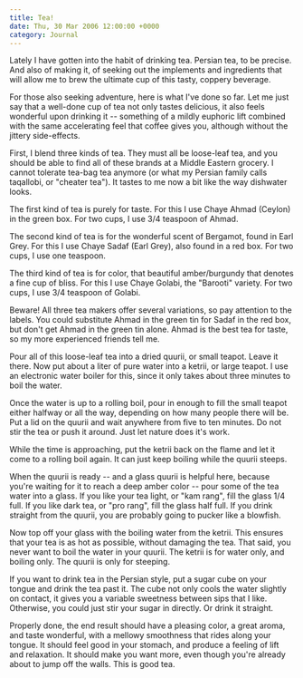 ```yaml
---
title: Tea!
date: Thu, 30 Mar 2006 12:00:00 +0000
category: Journal
---
```


Lately I have gotten into the habit of drinking tea.  Persian tea, to be
precise.  And also of making it, of seeking out the implements and
ingredients that will allow me to brew the ultimate cup of this tasty,
coppery beverage.

For those also seeking adventure, here is what I've done so far.  Let me
just say that a well-done cup of tea not only tastes delicious, it also
feels wonderful upon drinking it -- something of a mildly euphoric lift
combined with the same accelerating feel that coffee gives you, although
without the jittery side-effects.

First, I blend three kinds of tea.  They must all be loose-leaf tea, and
you should be able to find all of these brands at a Middle Eastern
grocery.  I cannot tolerate tea-bag tea anymore (or what my Persian
family calls taqallobi, or "cheater tea").  It tastes to me now a bit
like the way dishwater looks.

The first kind of tea is purely for taste.  For this I use Chaye Ahmad
(Ceylon) in the green box.  For two cups, I use 3/4 teaspoon of Ahmad.

The second kind of tea is for the wonderful scent of Bergamot, found in
Earl Grey.  For this I use Chaye Sadaf (Earl Grey), also found in a red
box.  For two cups, I use one teaspoon.

The third kind of tea is for color, that beautiful amber/burgundy that
denotes a fine cup of bliss.  For this I use Chaye Golabi, the "Barooti"
variety.  For two cups, I use 3/4 teaspoon of Golabi.

Beware!  All three tea makers offer several variations, so pay attention
to the labels.  You could substitute Ahmad in the green tin for Sadaf in
the red box, but don't get Ahmad in the green tin alone.  Ahmad is the
best tea for taste, so my more experienced friends tell me.

Pour all of this loose-leaf tea into a dried quurii, or small teapot.
Leave it there.  Now put about a liter of pure water into a ketrii, or
large teapot.  I use an electronic water boiler for this, since it only
takes about three minutes to boil the water.

Once the water is up to a rolling boil, pour in enough to fill the small
teapot either halfway or all the way, depending on how many people there
will be.  Put a lid on the quurii and wait anywhere from five to ten
minutes.  Do not stir the tea or push it around.  Just let nature does
it's work.

While the time is approaching, put the ketrii back on the flame and let
it come to a rolling boil again.  It can just keep boiling while the
quurii steeps.

When the quurii is ready -- and a glass quurii is helpful here, because
you're waiting for it to reach a deep amber color -- pour some of the
tea water into a glass.  If you like your tea light, or "kam rang", fill
the glass 1/4 full.  If you like dark tea, or "pro rang", fill the glass
half full.  If you drink straight from the quurii, you are probably
going to pucker like a blowfish.

Now top off your glass with the boiling water from the ketrii.  This
ensures that your tea is as hot as possible, without damaging the tea.
That said, you never want to boil the water in your quurii.  The ketrii
is for water only, and boiling only.  The quurii is only for steeping.

If you want to drink tea in the Persian style, put a sugar cube on your
tongue and drink the tea past it.  The cube not only cools the water
slightly on contact, it gives you a variable sweetness between sips that
I like.  Otherwise, you could just stir your sugar in directly.  Or
drink it straight.

Properly done, the end result should have a pleasing color, a great
aroma, and taste wonderful, with a mellowy smoothness that rides along
your tongue.  It should feel good in your stomach, and produce a feeling
of lift and relaxation.  It should make you want more, even though
you're already about to jump off the walls.  This is good tea.


